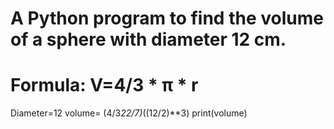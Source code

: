 #  A Python program to find the volume of a sphere with diameter 12 cm.
#  Formula: V=4/3 * π * r

Diameter=12
volume= (4/3*22/7)*((12/2)**3)
print(volume)

